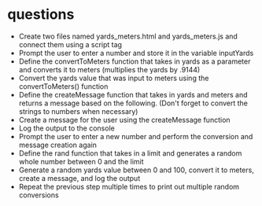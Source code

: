 # questions

- Create two files named yards_meters.html and yards_meters.js and connect them using a script tag
- Prompt the user to enter a number and store it in the variable inputYards
- Define the convertToMeters function that takes in yards as a parameter and converts it to meters (multiplies the yards by .9144)
- Convert the yards value that was input to meters using the convertToMeters() function
- Define the createMessage function that takes in yards and meters and returns a message based on the following. (Don't forget to convert the strings to numbers when necessary)
- Create a message for the user using the createMessage function
- Log the output to the console
- Prompt the user to enter a new number and perform the conversion and message creation again
- Define the rand function that takes in a limit and generates a random whole number between 0 and the limit
- Generate a random yards value between 0 and 100, convert it to meters, create a message, and log the output
- Repeat the previous step multiple times to print out multiple random conversions
